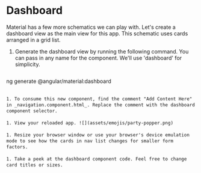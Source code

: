 # Dashboard

Material has a few more schematics we can play with. Let's create a dashboard view as the main view for this app. This schematic uses cards arranged in a grid list.

1. Generate the dashboard view by running the following command. You can pass in any name for the component. We'll use 'dashboard' for simplicity.

   ```sh
ng generate @angular/material:dashboard <your-component-name OR dashboard>
   ```

1. To consume this new component, find the comment "Add Content Here" in _navigation.component.html_. Replace the comment with the dashboard component selector.

1. View your reloaded app. ![](assets/emojis/party-popper.png)

1. Resize your browser window or use your browser's device emulation mode to see how the cards in nav list changes for smaller form factors.

1. Take a peek at the dashboard component code. Feel free to change card titles or sizes.
